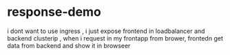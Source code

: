 # response-demo


i dont want to use ingress , i just expose frontend in loadbalancer and backend clusterip , when i request in my frontapp from brower, frontedn get data from backend and show it in browseer
